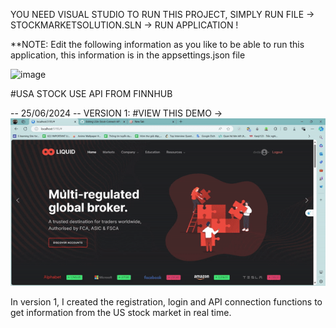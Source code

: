 YOU NEED VISUAL STUDIO TO RUN THIS PROJECT, SIMPLY RUN FILE ->  STOCKMARKETSOLUTION.SLN -> RUN APPLICATION !


**NOTE: Edit the following information as you like to be able to run this application, this information is in the appsettings.json file

![image](https://github.com/LapTrinhKhongCode/USA-Stock-Connect-API-From-Finnhub/assets/120693774/1bcd45c3-1fb6-408a-886e-9c4259c9a444)


#USA STOCK USE API FROM FINNHUB

-- 25/06/2024 -- VERSION 1:
#VIEW THIS DEMO -> 
![Demo Video](https://github.com/LapTrinhKhongCode/USA-Stock-Connect-API-From-Finnhub/blob/master/DEMO/ezgif-6-c11158f8b5.gif)

In version 1, I created the registration, login and API connection functions to get information from the US stock market in real time.
